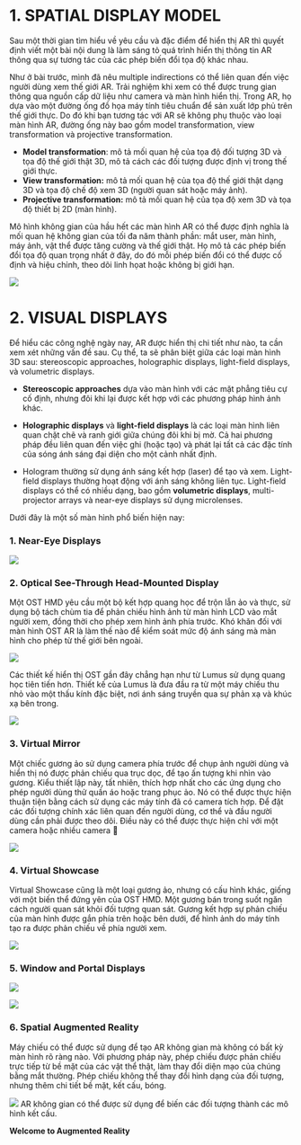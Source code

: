 # 1. SPATIAL DISPLAY MODEL

Sau một thời gian tìm hiểu về yêu cầu và đặc điểm để hiển thị AR thì quyết định viết một bài nội dung là làm sáng tỏ quá trình hiển thị thông tin AR thông qua sự tương tác của các phép biến đổi tọa độ khác nhau.

Như ở bài trước, mình đã nêu multiple indirections có thể liên quan đến việc người dùng xem thế giới AR. Trải nghiệm khi xem có thể được trung gian thông qua nguồn cấp dữ liệu như camera và màn hình hiển thị. Trong AR, họ dựa vào một đường ống đồ họa máy tính tiêu chuẩn để sản xuất lớp phủ trên thế giới thực. Do đó khi bạn tương tác với AR sẽ không phụ thuộc vào loại màn hình AR, đường ống này bao gồm model transformation, view transformation và projective transformation.

- **Model transformation**: mô tả mối quan hệ của tọa độ đối tượng 3D và tọa độ thế giới thật 3D,  mô tả cách các đối tượng được định vị trong thế giới thực.
- **View transformation:**  mô tả mối quan hệ của tọa độ thế giới thật dạng 3D và tọa độ chế độ xem 3D (người quan sát hoặc máy ảnh).
- **Projective transformation:** mô tả mối quan hệ của tọa độ xem 3D và tọa độ thiết bị 2D (màn hình).

Mô hình không gian của hầu hết các màn hình AR có thể được định nghĩa là mối quan hệ không gian của tối đa năm thành phần: mắt user, màn hình, máy ảnh, vật thể được tăng cường và thế giới thật. Họ mô tả các phép biến đổi tọa độ quan trọng nhất ở đây, do đó mỗi phép biến đổi có thể được cố định và hiệu chỉnh, theo dõi linh họat hoặc không bị giới hạn.

![](https://images.viblo.asia/e038859c-3455-49f4-90fb-daeee596a863.png)



# 2. VISUAL DISPLAYS

Để hiểu các công nghệ ngày nay, AR được hiển thị chi tiết như nào, ta cần xem xét những vấn đề sau. Cụ thể, ta sẽ phân biệt giữa các loại màn hình 3D sau: stereoscopic approaches, holographic displays, light-field displays, và volumetric displays.

- **Stereoscopic approaches** dựa vào màn hình với các mặt phẳng tiêu cự cố định, nhưng đôi khi lại được kết hợp với các phương pháp hình ảnh khác.

- **Holographic displays** và **light-field displays** là các loại màn hình liên quan chặt chẽ và ranh giới giữa chúng đôi khi bị mờ. Cả hai phương pháp đều liên quan đến việc ghi (hoặc tạo) và phát lại tất cả các đặc tính của sóng ánh sáng đại diện cho một cảnh nhất định.
- Hologram thường sử dụng ánh sáng kết hợp (laser) để tạo và xem. Light-field displays thường hoạt động với ánh sáng không liên tục. Light-field displays có thể có nhiều dạng, bao gồm **volumetric displays**, multi-projector arrays  và near-eye displays  sử dụng microlenses.

Dưới đây là một số màn hình phổ biến hiện nay:

### 1. Near-Eye Displays
![](https://images.viblo.asia/6fc3a6c3-4acd-4bdf-801c-579931e79c3f.png)

### 2. Optical See-Through Head-Mounted Display
Một OST HMD yêu cầu một bộ kết hợp quang học để trộn lẫn ảo và thực, sử dụng bộ tách chùm tia để phản chiếu hình ảnh từ màn hình LCD vào mắt người xem, đồng thời cho phép xem hình ảnh phía trước. Khó khăn đối với màn hình OST AR là làm thế nào để kiểm soát mức độ ánh sáng mà màn hình cho phép từ thế giới bên ngoài. 

![](https://images.viblo.asia/272bf2ac-47a5-477c-8700-0117a908ba69.png)

Các thiết kế hiển thị OST gần đây chẳng hạn như từ Lumus sử dụng quang học tiên tiến hơn. Thiết kế của Lumus là đưa đầu ra từ một máy chiếu thu nhỏ vào một thấu kính đặc biệt, nơi ánh sáng truyền qua sự phản xạ và khúc xạ bên trong.

![](https://images.viblo.asia/10d9305b-78fa-455f-83d4-1aa48f12e959.png)

### 3. Virtual Mirror
Một chiếc gương ảo sử dụng camera phía trước để chụp ảnh người dùng và hiển thị nó được phản chiếu qua trục dọc, để tạo ấn tượng khi nhìn vào gương. Kiểu thiết lập này, tất nhiên, thích hợp nhất cho các ứng dụng cho phép người dùng thử quần áo hoặc trang phục ảo. Nó có thể được thực hiện thuận tiện bằng cách sử dụng các máy tính đã có camera tích hợp. Để đặt các đối tượng chính xác liên quan đến người dùng, cơ thể và đầu người dùng cần phải được theo dõi. Điều này có thể được thực hiện chỉ với một camera hoặc nhiều camera :rofl:

![](https://images.viblo.asia/d49cd352-9332-49e6-95eb-cd8d7f5e22b5.png)

### 4. Virtual Showcase
 Virtual Showcase cũng là một loại gương ảo, nhưng có cấu hình khác, giống với một biến thể đứng yên của OST HMD. Một gương bán trong suốt ngăn cách người quan sát khỏi đối tượng quan sát. Gương kết hợp sự phản chiếu của màn hình được gắn phía trên hoặc bên dưới, để hình ảnh do máy tính tạo ra được phản chiếu về phía người xem. 
 
 ![](https://images.viblo.asia/aac2c527-3424-4c0b-a006-5d7fb1680e73.png)

### 5. Window and Portal Displays
![](https://images.viblo.asia/62b4829e-35d2-4131-b0e8-6fd6e696a9fc.png)

![](https://images.viblo.asia/6482fbc4-0e62-4b88-acb2-c556733641d0.png)
 
### 6. Spatial Augmented Reality
Máy chiếu có thể được sử dụng để tạo AR không gian mà không có bất kỳ màn hình rõ ràng nào. Với phương pháp này, phép chiếu được phản chiếu trực tiếp từ bề mặt của các vật thể thật, làm thay đổi diện mạo của chúng bằng mắt thường. Phép chiếu không thể thay đổi hình dạng của đối tượng, nhưng thêm chi tiết bề mặt, kết cấu, bóng.

![](https://images.viblo.asia/f90a3c71-e718-41f9-b1e0-3e9c3ce95e28.png)
AR không gian có thể được sử dụng để biến các đối tượng  thành các mô hình kết cấu. 

**Welcome to Augmented Reality**